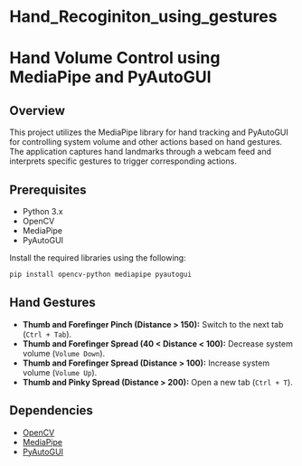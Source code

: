 
# Hand_Recoginiton_using_gestures
# Hand Volume Control using MediaPipe and PyAutoGUI

## Overview

This project utilizes the MediaPipe library for hand tracking and PyAutoGUI for controlling system volume and other actions based on hand gestures. The application captures hand landmarks through a webcam feed and interprets specific gestures to trigger corresponding actions.

## Prerequisites

- Python 3.x
- OpenCV
- MediaPipe
- PyAutoGUI

Install the required libraries using the following:

```bash
pip install opencv-python mediapipe pyautogui
```
## Hand Gestures

- **Thumb and Forefinger Pinch (Distance > 150):** Switch to the next tab (`Ctrl + Tab`).
- **Thumb and Forefinger Spread (40 < Distance < 100):** Decrease system volume (`Volume Down`).
- **Thumb and Forefinger Spread (Distance > 100):** Increase system volume (`Volume Up`).
- **Thumb and Pinky Spread (Distance > 200):** Open a new tab (`Ctrl + T`).

## Dependencies

- [OpenCV](https://github.com/opencv/opencv)
- [MediaPipe](https://github.com/google/mediapipe)
- [PyAutoGUI](https://github.com/asweigart/pyautogui)
